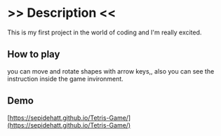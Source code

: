 # >> Description <<

This is my first project in the world of coding and I'm really excited.

## How to play

you can move and rotate shapes with arrow keys,, also you can see the instruction inside the game invironment.

## Demo

[https://sepidehatt.github.io/Tetris-Game/](https://sepidehatt.github.io/Tetris-Game/)
